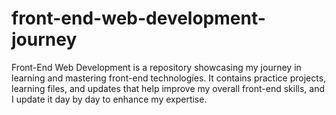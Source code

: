 # front-end-web-development-journey
Front-End Web Development is a repository showcasing my journey in learning and mastering front-end technologies. It contains practice projects, learning files, and updates that help improve my overall front-end skills, and I update it day by day to enhance my expertise.

